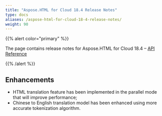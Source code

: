 ```yaml
---
title: "Aspose.HTML for Cloud 18.4 Release Notes"
type: docs
aliases: /aspose-html-for-cloud-18-4-release-notes/
weight: 90
---
```


{{% alert color="primary" %}} 

The page contains release notes for Aspose.HTML for Cloud 18.4 – [API Reference](https://apireference.aspose.cloud/html/)

{{% /alert %}} 
## **Enhancements**
- HTML translation feature has been implemented in the parallel mode that will improve performance;
- Chinese to English translation model has been enhanced using more accurate tokenization algorithm.

